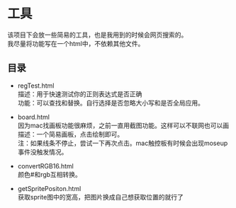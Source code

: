 # 工具
该项目下会放一些简易的工具，也是我用到的时候会网页搜索的。  
我尽量将功能写在一个html中，不依赖其他文件。

## 目录
- regTest.html   
描述：用于快速测试你的正则表达式是否正确   
功能：可以查找和替换。自行选择是否忽略大小写和是否全局应用。

- board.html   
因为mac找画板功能很麻烦，之前一直用截图功能。这样可以不联网也可以画  
描述：一个简易画板，点击绘制即可。  
注：如果线条不停止，尝试一下再次点击。mac触控板有时候会出现moseup事件没触发情况。

- convertRGB16.html  
颜色#和rgb互相转换。 

- getSpritePositon.html   
 获取sprite图中的宽高，把图片换成自己想获取位置的就行了